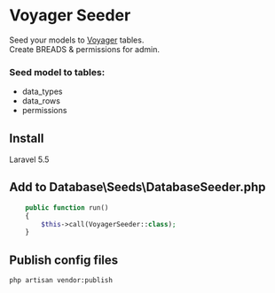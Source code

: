 
# Voyager Seeder
Seed your models to [Voyager](https://laravelvoyager.com/) tables.<br>
Create BREADS & permissions for admin.

### Seed model to tables:
 - data_types
 - data_rows
 - permissions
 
## Install
Laravel 5.5

## Add to Database\Seeds\DatabaseSeeder.php

``` php
    public function run()
    {
        $this->call(VoyagerSeeder::class);
    }
   ```
## Publish config files

``` bash
php artisan vendor:publish
```
